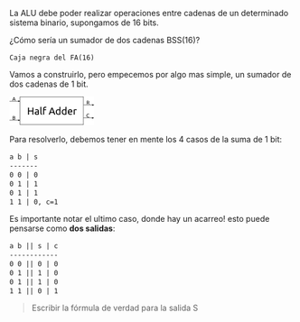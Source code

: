 La ALU debe poder realizar operaciones entre cadenas de un determinado sistema binario, supongamos de 16 bits. 

¿Cómo sería un sumador de dos cadenas BSS(16)?

```
Caja negra del FA(16)
```

Vamos a construirlo, pero empecemos por algo mas simple, un sumador de dos cadenas de 1 bit.

![alt text](https://github.com/Orga-UNQ/mumuki-guia-bajo-nivel-logica-digital/blob/master/assets/ha1.png?raw=true "texto")

Para resolverlo, debemos tener en mente los 4 casos de la suma de 1 bit:

```
a b | s
-------
0 0 | 0
0 1 | 1
0 1 | 1
1 1 | 0, c=1
```

Es importante notar el ultimo caso, donde hay un acarreo! esto puede pensarse como **dos salidas**:


```
a b || s | c
------------
0 0 || 0 | 0
0 1 || 1 | 0 
0 1 || 1 | 0
1 1 || 0 | 1
```

> Escribir la fórmula de verdad para la salida S